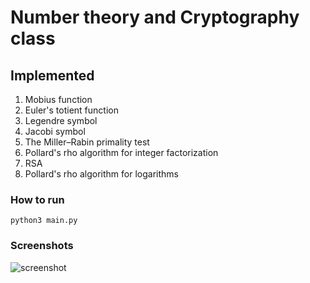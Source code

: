 # Number theory and Cryptography class

## Implemented
1) Mobius function
2) Euler's totient function
3) Legendre symbol
4) Jacobi symbol
5) The Miller–Rabin primality test
6) Pollard's rho algorithm for integer factorization
7) RSA
8) Pollard's rho algorithm for logarithms

### How to run
```
python3 main.py
```

### Screenshots

![screenshot](/home/fiter/Crypto/images/1.png) 

